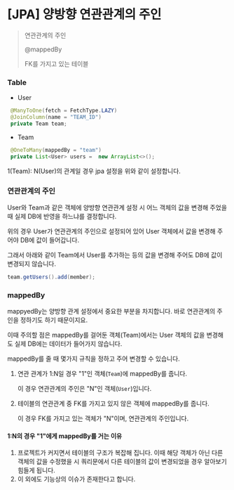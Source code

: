 # [JPA] 양방향 연관관계의 주인



> 연관관계의 주인
>
> @mappedBy
>
> FK를 가지고 있는 테이블



### Table

- User

```java
 @ManyToOne(fetch = FetchType.LAZY)
 @JoinColumn(name = "TEAM_ID")
 private Team team;
```

- Team

```java
 @OneToMany(mappedBy = "team")
 private List<User> users =  new ArrayList<>();   
```

1(Team): N(User)의 관계일 경우 jpa 설정을 위와 같이 설정합니다.



### 연관관계의 주인

User와 Team과 같은 객체에 양방향 연관관계 설정 시 어느 객체의 값을 변경해 주었을 때 실제 DB에 반영을 하느냐를 결정합니다.

위의 경우 User가 연관관계의 주인으로 설정되어 있어 User 객체에서 값을 변경해 주어야 DB에 값이 들어갑니다.

그래서 아래와 같이 Team에서 User를 추가하는 등의 값을 변경해 주어도 DB에 값이 변경되지 않습니다.

```java
team.getUsers().add(member);
```



### mappedBy

mappyedBy는 양방향 관계 설정에서 중요한 부분을 차지합니다. 바로 연관관계의 주인을 정하기도 하기 때문이지요. 

이때 주의할 점은 mappedBy를 걸어둔 객체(Team)에서는 User 객체의 값을 변경해도 실제 DB에는 데이터가 들어가지 않습니다.

mappedBy를 줄 때 몇가지 규칙을 정하고 주어 변경할 수 있습니다.

1. 연관 관계가 1:N일 경우 "1"인 객체(```Team```)에 mappedBy를 줍니다.

   이 경우 연관관계의 주인은 "N"인 객체(```User```)입니다.

2. 테이블의 연관관계 중 FK를 가지고 있지 않은 객체에 mappedBy를 줍니다.

   이 경우 FK를 가지고 있는 객체가 "N"이며, 연관관계의 주인입니다.

####  1:N의 경우 "1"에게 mappedBy를 거는 이유

1. 프로젝트가 커지면서 테이블의 구조가 복잡해 집니다. 이때 해당 객체가 아닌 다른 객체의 값을 수정했을 시 쿼리문에서 다른 테이블의 값이 변경되었을 경우 알아보기 힘들게 됩니다.
2. 이 외에도 기능상의 이슈가 존재한다고 합니다.

